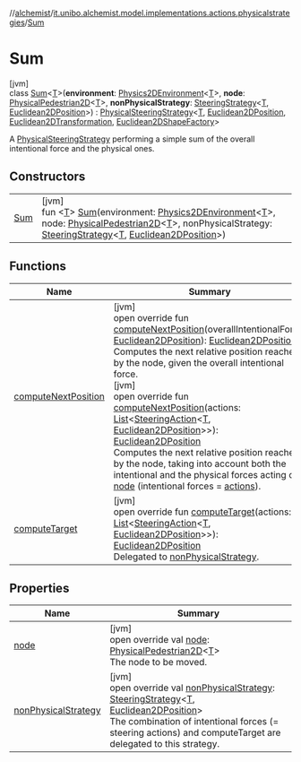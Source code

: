 //[alchemist](../../../index.md)/[it.unibo.alchemist.model.implementations.actions.physicalstrategies](../index.md)/[Sum](index.md)

# Sum

[jvm]\
class [Sum](index.md)<[T](index.md)>(**environment**: [Physics2DEnvironment](../../it.unibo.alchemist.model.interfaces.environments/-physics2-d-environment/index.md)<[T](index.md)>, **node**: [PhysicalPedestrian2D](../../it.unibo.alchemist.model.interfaces/-physical-pedestrian2-d/index.md)<[T](index.md)>, **nonPhysicalStrategy**: [SteeringStrategy](../../it.unibo.alchemist.model.interfaces/-steering-strategy/index.md)<[T](index.md), [Euclidean2DPosition](../../it.unibo.alchemist.model.implementations.positions/-euclidean2-d-position/index.md)>) : [PhysicalSteeringStrategy](../../it.unibo.alchemist.model.interfaces/-physical-steering-strategy/index.md)<[T](index.md), [Euclidean2DPosition](../../it.unibo.alchemist.model.implementations.positions/-euclidean2-d-position/index.md), [Euclidean2DTransformation](../../it.unibo.alchemist.model.interfaces.geometry.euclidean2d/-euclidean2-d-transformation/index.md), [Euclidean2DShapeFactory](../../it.unibo.alchemist.model.interfaces.geometry.euclidean2d/-euclidean2-d-shape-factory/index.md)> 

A [PhysicalSteeringStrategy](../../it.unibo.alchemist.model.interfaces/-physical-steering-strategy/index.md) performing a simple sum of the overall intentional force and the physical ones.

## Constructors

| | |
|---|---|
| [Sum](-sum.md) | [jvm]<br>fun <[T](index.md)> [Sum](-sum.md)(environment: [Physics2DEnvironment](../../it.unibo.alchemist.model.interfaces.environments/-physics2-d-environment/index.md)<[T](index.md)>, node: [PhysicalPedestrian2D](../../it.unibo.alchemist.model.interfaces/-physical-pedestrian2-d/index.md)<[T](index.md)>, nonPhysicalStrategy: [SteeringStrategy](../../it.unibo.alchemist.model.interfaces/-steering-strategy/index.md)<[T](index.md), [Euclidean2DPosition](../../it.unibo.alchemist.model.implementations.positions/-euclidean2-d-position/index.md)>) |

## Functions

| Name | Summary |
|---|---|
| [computeNextPosition](compute-next-position.md) | [jvm]<br>open override fun [computeNextPosition](compute-next-position.md)(overallIntentionalForce: [Euclidean2DPosition](../../it.unibo.alchemist.model.implementations.positions/-euclidean2-d-position/index.md)): [Euclidean2DPosition](../../it.unibo.alchemist.model.implementations.positions/-euclidean2-d-position/index.md)<br>Computes the next relative position reached by the node, given the overall intentional force.<br>[jvm]<br>open override fun [computeNextPosition](index.md#-1302240437%2FFunctions%2F-267951372)(actions: [List](https://kotlinlang.org/api/latest/jvm/stdlib/kotlin.collections/-list/index.html)<[SteeringAction](../../it.unibo.alchemist.model.interfaces/-steering-action/index.md)<[T](index.md), [Euclidean2DPosition](../../it.unibo.alchemist.model.implementations.positions/-euclidean2-d-position/index.md)>>): [Euclidean2DPosition](../../it.unibo.alchemist.model.implementations.positions/-euclidean2-d-position/index.md)<br>Computes the next relative position reached by the node, taking into account both the intentional and the physical forces acting on [node](../../it.unibo.alchemist.model.interfaces/-physical-steering-strategy/node.md) (intentional forces = [actions](index.md#-1302240437%2FFunctions%2F-267951372)). |
| [computeTarget](index.md#-1551223200%2FFunctions%2F-267951372) | [jvm]<br>open override fun [computeTarget](index.md#-1551223200%2FFunctions%2F-267951372)(actions: [List](https://kotlinlang.org/api/latest/jvm/stdlib/kotlin.collections/-list/index.html)<[SteeringAction](../../it.unibo.alchemist.model.interfaces/-steering-action/index.md)<[T](index.md), [Euclidean2DPosition](../../it.unibo.alchemist.model.implementations.positions/-euclidean2-d-position/index.md)>>): [Euclidean2DPosition](../../it.unibo.alchemist.model.implementations.positions/-euclidean2-d-position/index.md)<br>Delegated to [nonPhysicalStrategy](../../it.unibo.alchemist.model.interfaces/-physical-steering-strategy/non-physical-strategy.md). |

## Properties

| Name | Summary |
|---|---|
| [node](node.md) | [jvm]<br>open override val [node](node.md): [PhysicalPedestrian2D](../../it.unibo.alchemist.model.interfaces/-physical-pedestrian2-d/index.md)<[T](index.md)><br>The node to be moved. |
| [nonPhysicalStrategy](non-physical-strategy.md) | [jvm]<br>open override val [nonPhysicalStrategy](non-physical-strategy.md): [SteeringStrategy](../../it.unibo.alchemist.model.interfaces/-steering-strategy/index.md)<[T](index.md), [Euclidean2DPosition](../../it.unibo.alchemist.model.implementations.positions/-euclidean2-d-position/index.md)><br>The combination of intentional forces (= steering actions) and computeTarget are delegated to this strategy. |
